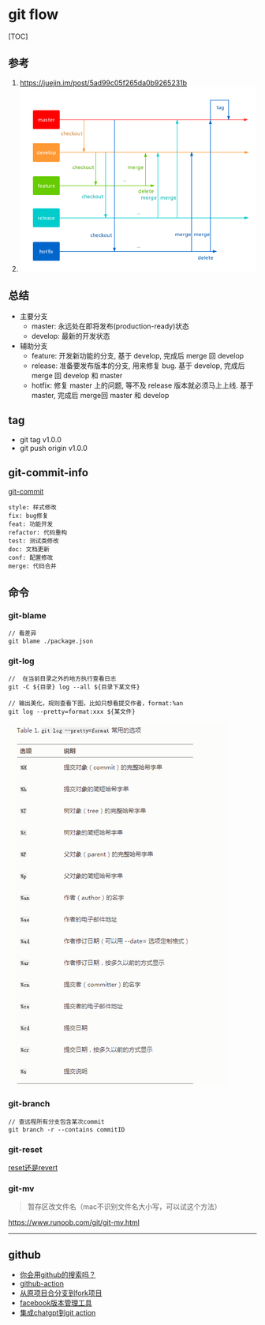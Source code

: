 # git flow

[TOC]



## 参考
1. https://juejin.im/post/5ad99c05f265da0b9265231b
2. ![git-flow](git-flow.png)

## 总结
- 主要分支
  - master: 永远处在即将发布(production-ready)状态
  - develop: 最新的开发状态
- 辅助分支
  - feature: 开发新功能的分支, 基于 develop, 完成后 merge 回 develop
  - release: 准备要发布版本的分支, 用来修复 bug. 基于 develop, 完成后 merge 回 develop 和 master
  - hotfix: 修复 master 上的问题, 等不及 release 版本就必须马上上线. 基于 master, 完成后 merge回 master 和 develop

## tag
- git tag v1.0.0
- git push origin v1.0.0

## git-commit-info
[git-commit](https://nitayneeman.com/posts/understanding-semantic-commit-messages-using-git-and-angular/#fix)

```
style: 样式修改
fix: bug修复
feat: 功能开发
refactor: 代码重构
test: 测试类修改
doc: 文档更新
conf: 配置修改
merge: 代码合并
```

## 命令

### git-blame

```
// 看差异
git blame ./package.json
```

### git-log

```
//  在当前目录之外的地方执行查看日志
git -C ${目录} log --all ${目录下某文件}

// 输出美化，规则查看下图，比如只想看提交作者，format:%an
git log --pretty=format:xxx ${某文件}
```

![git-log](./git-log.png)

### git-branch

```
// 查远程所有分支包含某次commit
git branch -r --contains commitID
```

### git-reset
[reset还是revert](https://zhuanlan.zhihu.com/p/137856034)

### git-mv

> 暂存区改文件名（mac不识别文件名大小写，可以试这个方法）

https://www.runoob.com/git/git-mv.html

---

## github
- [你会用github的搜索吗？](https://juejin.im/post/6891056415440535565?utm_source=gold_browser_extension)
- [github-action](http://www.ruanyifeng.com/blog/2019/09/getting-started-with-github-actions.html)
- [从原项目合分支到fork项目](https://segmentfault.com/q/1010000004228020)
- [facebook版本管理工具](https://sapling-scm.com/docs/introduction/getting-started/)
- [集成chatgpt到git action](https://github.com/umijs/umi/pull/10779/files)

